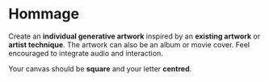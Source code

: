 # Hommage

Create an **individual generative artwork** inspired by an **existing artwork** or **artist technique**. The artwork can also be an album or movie cover. Feel encouraged to integrate audio and interaction.

Your canvas should be **square** and your letter **centred**.

